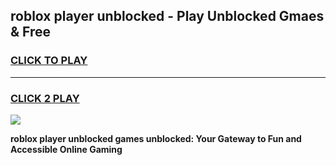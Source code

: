 
## roblox player unblocked - Play Unblocked Gmaes & Free
<h3>
<a href="https://news.freeplayer.one?title=roblox_player_unblocked&ref=23F">CLICK TO PLAY</a></h3>
<hr>

<h3>
<a href="https://news.freeplayer.one?title=roblox_player_unblocked&ref=23F">CLICK 2 PLAY</a>
  
</h3>

<a href="https://news.freeplayer.one?title=roblox_player_unblocked&ref=23F/"><img src="https://clearcache.store/games.png"></a>


**roblox player unblocked games unblocked: Your Gateway to Fun and Accessible Online Gaming**
